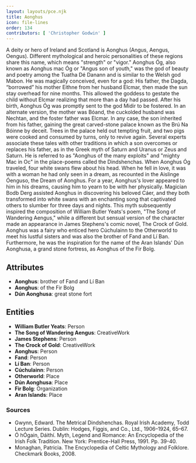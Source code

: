```yaml
---
layout: layouts/pce.njk
title: Aonghus
icon: file-lines
order: 134
contributors: [ 'Christopher Godwin' ]
---
```

A deity or hero of Ireland and Scotland is Aonghus (Angus, Aengus, Oengus). Different mythological and heroic personalities of these regions share this name, which means "strength" or "vigor." Aonghus Óg, also known as Aonghus mac Óg or "Angus son of youth," was the god of beauty and poetry among the Tuatha Dé Danann and is similar to the Welsh god Mabon. He was magically conceived, even for a god: His father, the Dagda, “borrowed” his mother Eithne from her husband Elcmar, then made the sun stay overhead for nine months. This allowed the goddess to gestate the child without Elcmar realizing that more than a day had passed. After his birth, Aonghus Óg was promptly sent to the god Midir to be fostered. In an alternate version, the mother was Bóand, the cuckolded husband was Nechtan, and the foster father was Elcmar. In any case, the son inherited from his father, gaining the great carved-stone palace known as the Brú Na Bóinne by deceit. Trees in the palace held out tempting fruit, and two pigs were cooked and consumed by turns, only to revive again. Several experts associate these tales with other traditions in which a son overcomes or replaces his father, as in the Greek myth of Saturn and Uranus or Zeus and Saturn. He is referred to as "Aonghus of the many exploits" and "mighty Mac in Oc" in the place-poems called the Dindshenchas. When Aonghus Óg traveled, four white swans flew about his head. When he fell in love, it was with a woman he had only seen in a dream, as recounted in the Aislinge Óenguso, the Dream of Aonghus. For a year, Aonghus's lover appeared to him in his dreams, causing him to yearn to be with her physically. Magician Bodb Derg assisted Aonghus in discovering his beloved Cáer, and they both transformed into white swans with an enchanting song that captivated others to slumber for three days and nights. This myth subsequently inspired the composition of William Butler Yeats's poem, "The Song of Wandering Aengus," while a different but sensual version of the character made an appearance in James Stephens's comic novel, The Crock of Gold. Aonghus was a fairy who enticed hero Cúchulainn to the Otherworld to meet his lustful sisters and was also the brother of Fand and Lí Ban. Furthermore, he was the inspiration for the name of the Aran Islands' Dún Aonghusa, a grand stone fortress, as Aonghus of the Fir Bolg.

## Attributes

- **Aonghus**: brother of Fand and Lí Ban
- **Aonghus**: of the Fir Bolg
- **Dún Aonghusa**: great stone fort

## Entities

- **William Butler Yeats**: Person
- **The Song of Wandering Aengus**: CreativeWork
- **James Stephens**: Person
- **The Crock of Gold**: CreativeWork
- **Aonghus**: Person
- **Fand**: Person
- **Lí Ban**: Person
- **Cúchulainn**: Person
- **Otherworld**: Place
- **Dún Aonghusa**: Place
- **Fir Bolg**: Organization
- **Aran Islands**: Place

### Sources

- Gwynn, Edward. The Metrical Dindshenchas. Royal Irish Academy, Todd Lecture Series. Dublin: Hodges, Figgis, and Co., Ltd., 1906–1924, 65–67.
- Ó hÓgain, Dáithí. Myth, Legend and Romance: An Encyclopedia of the Irish Folk Tradition. New York: Prentice-Hall Press, 1991. Pp. 39-40.
- Monaghan, Patricia. The Encyclopedia of Celtic Mythology and Folklore. Checkmark Books, 2008.


